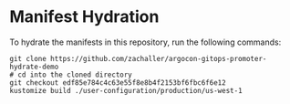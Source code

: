 # Manifest Hydration

To hydrate the manifests in this repository, run the following commands:

```shell
git clone https://github.com/zachaller/argocon-gitops-promoter-hydrate-demo
# cd into the cloned directory
git checkout edf85e784c4c63e55f8e8b4f2153bf6fbc6f6e12
kustomize build ./user-configuration/production/us-west-1
```

